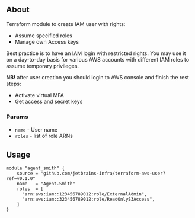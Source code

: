 ## About

Terraform module to create IAM user with rights:

* Assume specified roles
* Manage own Access keys

Best practice is to have an IAM login with restricted rights. You may use it on a day-to-day basis 
for various AWS accounts with different IAM roles to assume temporary privileges. 

**NB!** after user creation you should login to AWS console and finish the rest steps:
* Activate virtual MFA
* Get access and secret keys

### Params

* `name` - User name
* `roles` - list of role ARNs

## Usage
 
```
module "agent_smith" {
    source = "github.com/jetbrains-infra/terraform-aws-user?ref=v0.1.0"
    name   = "Agent.Smith"
    roles  = [
      "arn:aws:iam::123456789012:role/ExternalAdmin",
      "arn:aws:iam::323456789012:role/ReadOnlyS3Access",
    ]
}
```